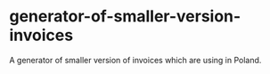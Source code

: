 # generator-of-smaller-version-invoices
A generator of smaller version of invoices which are using in Poland.
